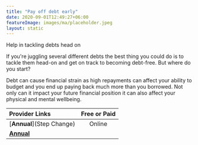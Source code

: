 ```yaml
---
title: "Pay off debt early"
date: 2020-09-01T12:49:27+06:00
featureImage: images/ma/placeholder.jpeg
layout: static
---
```


Help in tackling debts head on

If you're juggling several different debts the best thing you could do is to tackle them head-on and get on track to becoming debt-free. But where do you start?

Debt can cause financial strain as high repayments can affect your ability to budget and you end up paying back much more than you borrowed. Not only can it impact your future financial position it can also affect your physical and mental wellbeing.

| Provider Links      | Free or Paid  |  
| :-----------          | :--------------:      |  
| [**Annual**](Step Change) | Online | 
| [**Annual**]() |  | 
  

<br/><br/>






